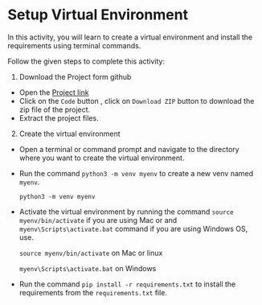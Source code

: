 Setup Virtual Environment
=============================

In this activity, you will learn to create a virtual environment and install the requirements using terminal commands.


Follow the given steps to complete this activity:
1. Download the Project form github
* Open the [Project link](https://github.com/Tynker-Computer-Vision/TNK-M9-PRO-C65)
* Click on the `Code` button , click on `Download ZIP` button to download the zip file of the project.
* Extract the project files.
   
2. Create the virtual environment


* Open a terminal or command prompt and navigate to the directory where you want to create the virtual environment.
 
* Run the command `python3 -m venv myenv` to create a new venv named `myenv`.


    `python3 -m venv myenv`


* Activate the virtual environment by running the command `source myenv/bin/activate` if you are using Mac or and  `myenv\Scripts\activate.bat` command if you are using Windows OS, use.


    `source myenv/bin/activate` on Mac or linux


    `myenv\Scripts\activate.bat` on Windows




* Run the command `pip install -r requirements.txt` to install the requirements from the `requirements.txt` file.



